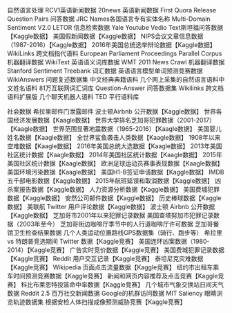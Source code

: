 自然语言处理
RCV1英语新闻数据
20news 英语新闻数据
First Quora Release Question Pairs 问答数据
JRC Names各国语言专有实体名称
Multi-Domain Sentiment V2.0
LETOR 信息检索数据
Yale Youtube Vedio Text斯坦福问答数据【Kaggle数据】
美国假新闻数据【Kaggle数据】
NIPS会议文章信息数据（1987-2016）【Kaggle数据】
2016年美国总统选举辩论数据【Kaggle数据】
WikiLinks 跨文档指代语料
European Parliament Proceedings Parallel Corpus 机器翻译数据
WikiText 英语语义词库数据
WMT 2011 News Crawl 机器翻译数据
Stanford Sentiment Treebank 词汇数据
英语语言模型单词预测竞赛数据
WikiAnswers 问题复述数据集
中文经典典籍语料
几个网上采集的自然语言语料中文姓名语料
81万互联网词汇词库
Question-Answer 问答数据集
Wikilinks 跨文档语料扩展版
几个聊天机器人语料
TED 平行语料库

社会数据
希拉里邮件门泄露邮件
波士顿Airbnb 公开数据【Kaggle数据】
世界各国经济发展数据【Kaagle数据】
世界大学排名芝加哥犯罪数据（2001-2017）【Kaagle数据】
世界范围显著地震数据（1965-2016）【Kaagle数据】
美国婴儿姓名数据【Kaagle数据】
全世界鲨鱼袭击人类数据【Kaagle数据】
1908年以来空难数据【Kaagle数据】
2016年美国总统大选数据【Kaagle数据】
2013年美国社区统计数据【Kaagle数据】
2014年美国社区统计数据【Kaagle数据】
2015年美国社区统计数据【Kaagle数据】
欧洲足球运动员赛事表现数据【Kaagle数据】
美国环境污染数据【Kaagle数据】
美国H1-B签证申请数据【Kaggle数据】
IMDB五千部电影数据【Kaggle数据】
2015年航班延误和取消数据【Kaggle数据】
凶杀案报告数据【Kaggle数据】
人力资源分析数据【Kaggle数据】
美国费城犯罪数据【Kaggle数据】
安然公司邮件数据【Kaggle数据】
历史棒球数据【Kaggle数据】
美联航 Twitter 用户评论数据【Kaggle数据】
波士顿 Airbnb 公开数据【Kaggle数据】
芝加哥市2001年以来犯罪记录数据
美国查塔努加市犯罪记录数据（2003年至今）
芝加哥街边咖啡厅季节中的人行道咖啡厅许可数据
芝加哥餐馆卫生检查结果数据
几个人类运动位置路线GPS数据集（骑行、跑步等）
希拉里 vs 特朗普竞选期间 Twitter 数据【Kaggle竞赛】
美国连环凶案数据（1980-2014）【Kaggle竞赛】
广告实时竞价数据【Kaggle竞赛】
美国费城犯罪记录数据【Kaggle竞赛】
Reddit 用户交互记录【Kaggle竞赛】
泰坦尼克灾难数据【Kaggle竞赛】
Wikipedia 页面点击流量数据【Kaggle竞赛】
纽约市出租车乘车时间预测竞赛数据【Kaggle竞赛】
新闻和网页内容推荐及点击竞赛【Kaggle竞赛】
科比布莱恩特投篮命中率数据【Kaggle竞赛】
几个城市气象交换站日间天气数据
Reddit 2.5 百万社交新闻数据
Google的机群访问数据
MIT Saliency 眼睛浏览轨迹数据集
根据安检人体扫描成像预测威胁竞赛【Kaggle竞赛】
